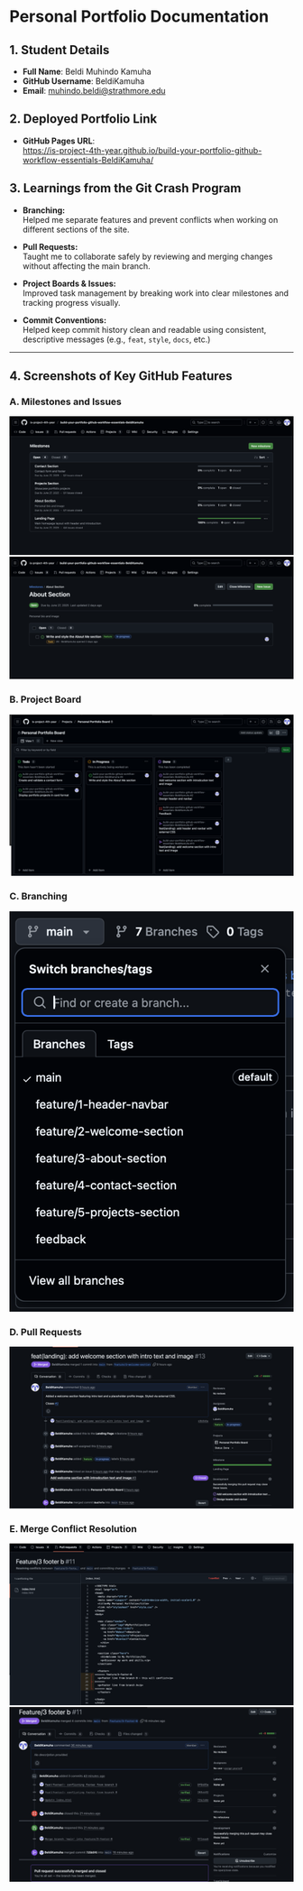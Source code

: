 # Personal Portfolio Documentation

## 1. Student Details

- **Full Name**: Beldi Muhindo Kamuha
- **GitHub Username**: BeldiKamuha
- **Email**: muhindo.beldi@strathmore.edu

## 2. Deployed Portfolio Link

- **GitHub Pages URL**:  
  https://is-project-4th-year.github.io/build-your-portfolio-github-workflow-essentials-BeldiKamuha/

## 3. Learnings from the Git Crash Program

- **Branching:**  
Helped me separate features and prevent conflicts when working on different sections of the site.

- **Pull Requests:**  
Taught me to collaborate safely by reviewing and merging changes without affecting the main branch.

- **Project Boards & Issues:**  
Improved task management by breaking work into clear milestones and tracking progress visually.

- **Commit Conventions:**  
Helped keep commit history clean and readable using consistent, descriptive messages (e.g., `feat`, `style`, `docs`, etc.)

---
## 4. Screenshots of Key GitHub Features

### A. Milestones and Issues
![Milestones and Issues](assets/screenshots/A_Milestones_and_Issues_1.png)
![Milestones and Issues](assets/screenshots/A_Milestones_and_Issues_2.png)

### B. Project Board
![Project Board](assets/screenshots/B_ProjectBoard.png)

### C. Branching
![Branch List](assets/screenshots/C_Branching.png)

### D. Pull Requests
![Pull Request](assets/screenshots/D_PullRequests.png)

### E. Merge Conflict Resolution
![Conflict Resolved](assets/screenshots/E_MergeConflictResolution_1.png)
![Conflict Resolved](assets/screenshots/E_MergeConflictResolution_2.png)

